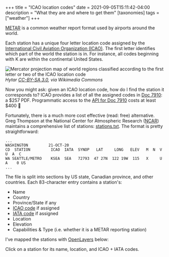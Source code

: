 +++
title = "ICAO location codes"
date = 2021-09-05T15:11:42-04:00
description = "What they are and where to get them"
[taxonomies]
tags = ["weather"]
+++

[METAR](https://en.wikipedia.org/wiki/METAR) is a common weather report format used by airports around the world.

Each station has a unique four letter location code assigned by the [International Civil Aviation Organization (ICAO)](https://en.wikipedia.org/wiki/International_Civil_Aviation_Organization).
The first letter identifies which part of the world the station is in. For instance, all codes beginning with K are within the continental United States.

![Mercator projection map of world regions classified according to the first letter or two of the ICAO location code](ICAO_FirstLetter.svg)
_Hytar [CC-BY-SA 3.0](https://creativecommons.org/licenses/by-sa/3.0), via Wikimedia Commons_

Now you might ask: given an ICAO location code, how do I find the station it corresponds to?
ICAO provides a list of all the assigned codes in [Doc 7910](https://store.icao.int/en/location-indicators-doc-7910): a $257 PDF.
Programmatic access to the [API for Doc 7910](https://applications.icao.int/dataservices/apis.html) costs at least $400 :money_mouth_face:

Fortunately, there is a much more cost effective (read: free) alternative. Greg Thompson at the National Center for Atmospheric Research ([NCAR](https://en.wikipedia.org/wiki/National_Center_for_Atmospheric_Research)) maintains a comprehensive list of stations: [stations.txt](https://www.aviationweather.gov/docs/metar/stations.txt).
The format is pretty straightforward:

```
...
WASHINGTON         21-OCT-20
CD  STATION         ICAO  IATA  SYNOP   LAT     LONG   ELEV   M  N  V  U  A  C
WA SEATTLE/METRO    KSEA  SEA   72793  47 27N  122 19W  115   X     U     A    0 US
...
```

The file is split into sections by US state, Canadian province, and other countries.
Each 83-character entry contains a station's:

- Name
- Country
- Province/State if any
- [ICAO code](https://en.wikipedia.org/wiki/ICAO_airport_code) if assigned
- [IATA code](https://en.wikipedia.org/wiki/International_Air_Transport_Association_code) if assigned
- Location
- Elevation
- Capabilities & Type (i.e. whether it is a METAR reporting station)

I've mapped the stations with [OpenLayers](https://openlayers.github.io) below:

<div id="map" class="ol-map"></div>
<div id="popup" class="ol-popup">
    <a href="#" id="popup-closer" class="ol-popup-closer"></a>
    <div id="popup-content"></div>
</div>
<script src="https://cdn.polyfill.io/v2/polyfill.min.js?features=requestAnimationFrame,Element.prototype.classList"></script>
<script src="https://cdn.jsdelivr.net/npm/ol@v7.1.0/dist/ol.js"></script>
<link rel="stylesheet" href="https://cdn.jsdelivr.net/npm/ol@v7.1.0/ol.css">
<script type="text/javascript" src="station_map.js"></script>

Click on a station for its name, location, and ICAO + IATA codes.
